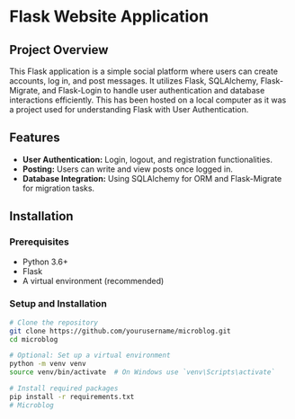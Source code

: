 # Flask Website Application

## Project Overview
This Flask application is a simple social platform where users can create accounts, log in, and post messages. It utilizes Flask, SQLAlchemy, Flask-Migrate, and Flask-Login to handle user authentication and database interactions efficiently. This has been hosted on a local computer as it was a project used for understanding Flask with User Authentication. 

## Features
- **User Authentication:** Login, logout, and registration functionalities.
- **Posting:** Users can write and view posts once logged in.
- **Database Integration:** Using SQLAlchemy for ORM and Flask-Migrate for migration tasks.

## Installation

### Prerequisites
- Python 3.6+
- Flask
- A virtual environment (recommended)

### Setup and Installation
```bash
# Clone the repository
git clone https://github.com/yourusername/microblog.git
cd microblog

# Optional: Set up a virtual environment
python -m venv venv
source venv/bin/activate  # On Windows use `venv\Scripts\activate`

# Install required packages
pip install -r requirements.txt
# Microblog
